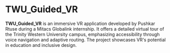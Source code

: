 # TWU_Guided_VR
**TWU_Guided_VR** is an immersive VR application developed by Pushkar Rtuse during a Mitacs Globalink internship. It offers a detailed virtual tour of the Trinity Western University campus, emphasizing accessibility through voice navigation and adaptive routing. The project showcases VR's potential in education and inclusive design.
